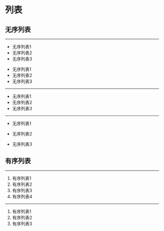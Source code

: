 列表
====
## 无序列表
----
* 无序列表1
* 无序列表2
* 无序列表3

+ 无序列表1
+ 无序列表2
+ 无序列表3
---
- 无序列表1
- 无序列表2
- 无序列表3
---
* 无序列表1
+ 无序列表2
- 无序列表3

## 有序列表
----
1. 有序列表1
1. 有序列表2
1. 有序列表3
1. 有序列表4
---
1. 有序列表1
2. 有序列表2
3. 有序列表3

